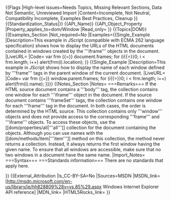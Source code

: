 {{Flags
|High-level issues=Needs Topics, Missing Relevant Sections, Data Not Semantic, Unreviewed Import
|Content=Incomplete, Not Neutral, Compatibility Incomplete, Examples Best Practices, Cleanup
}}
{{Standardization_Status|}}
{{API_Name}}
{{API_Object_Property
|Property_applies_to=dom/Window
|Read_only=
}}
{{Topics|DOM}}
{{Examples_Section
|Not_required=No
|Examples={{Single_Example
|Description=This example in JScript (compatible with ECMA 262 language specification) shows how to display the URLs of the HTML documents contained in windows created by the '''iframe''' objects in the document.
|LiveURL=
|Code=
var frm {{=}} document.frames;
for (i{{=}}0; i &lt; frm.length; i++)
    alert(frm(i).location);
}}
{{Single_Example
|Description=This example in JScript shows how to display the name of each window defined by '''frame''' tags in the parent window of the current document.
|LiveURL=
|Code=
var frm {{=}} window.parent.frames;
for (i{{=}}0; i &lt; frm.length; i++) 
    alert(frm(i).name);
}}}}
{{Notes_Section
|Notes=
===Remarks===
If the HTML source document contains a '''body''' tag, the collection contains one window for each '''iframe''' object in the document. If the source document contains '''frameSet''' tags, the collection contains one window for each '''frame''' tag in the document. In both cases, the order is determined by the HTML source.
This collection contains only '''window''' objects and does not provide access to the corresponding '''frame''' and '''iframe''' objects. To access these objects, use the [[dom/properties/all|'''all''']] collection for the document containing the objects.
Although you can use names with the [[dom/methods/item|'''item''']] method on this collection, the method never returns a collection. Instead, it always returns the first window having the given name. To ensure that all windows are accessible, make sure that no two windows in a document have the same name.
|Import_Notes=
===Syntax===
===Standards information===
There are no standards that apply here.

}}
{{External_Attribution
|Is_CC-BY-SA=No
|Sources=MSDN
|MSDN_link=[http://msdn.microsoft.com/en-us/library/ie/hh828809%28v=vs.85%29.aspx Windows Internet Explorer API reference]
|MDN_link=
|HTML5Rocks_link=
}}